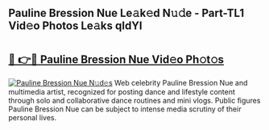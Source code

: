 ## Pauline Bression Nue Le𝚊k𝚎d N𝚞𝚍e - Part-TL1 Vid𝚎o Photos Le𝚊ks qIdYI

# <h2><a href="http://fb2jcqi.evod.top/?m=Pauline+Bression+Nue">🔗 👉🔴 Pauline Bression Nue Vid𝚎o Ph𝚘t𝚘s</a></h2>

[![Pauline Bression Nue N𝚞d𝚎s](https://i.imgur.com/8V9OHl7.gif)](http://fb2jcqi.evod.top/?m=Pauline+Bression+Nue)
Web celebrity Pauline Bression Nue and multimedia artist, recognized for posting dance and lifestyle content through solo and collaborative dance routines and mini vlogs. Public figures Pauline Bression Nue can be subject to intense media scrutiny of their personal lives. 
